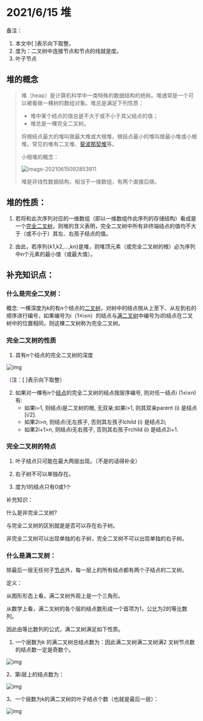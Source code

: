 # 2021/6/15 堆

备注：

1. 本文中[ ]表示向下取整。
2. 度为：二叉树中连接节点和节点的线就是度。
3. 叶子节点

## 堆的概念

> 堆（heap）是计算机科学中一类特殊的数据结构的统称。堆通常是一个可以被看做一棵树的数组对象。堆总是满足下列性质：
>
> - 堆中某个结点的值总是不大于或不小于其父结点的值；
> - 堆总是一棵完全二叉树。
>
> 将根结点最大的堆叫做最大堆或大根堆，根结点最小的堆叫做最小堆或小根堆。常见的堆有二叉堆、[斐波那契堆](https://baike.baidu.com/item/斐波那契堆/1330115)等。
>
> 小根堆的概念：
>
> ![image-20210615092853911](C:\Users\Computer\AppData\Roaming\Typora\typora-user-images\image-20210615092853911.png)
>
> 堆是非线性数据结构，相当于一维数组，有两个直接后继。  

## 堆的性质：

1. 若将和此次序列对应的一维数组（即以一维数组作此序列的存储结构）看成是一个[完全二叉树](https://baike.baidu.com/item/完全二叉树/7773232)，则堆的含义表明，完全二叉树中所有非终端结点的值均不大于（或不小于）其左、右孩子结点的值。

2. 由此，若序列{k1,k2,…,kn}是堆，则堆顶元素（或完全二叉树的根）必为序列中n个元素的最小值（或最大值）。

## 补充知识点：

### 什么是完全二叉树：

概念: 一棵深度为k的有n个结点的[二叉树](https://baike.baidu.com/item/二叉树/1602879)，对树中的结点按从上至下、从左到右的顺序进行编号，如果编号为i（1≤i≤n）的结点与[满二叉树](https://baike.baidu.com/item/满二叉树/7773283)中编号为i的结点在二叉树中的位置相同，则这棵二叉树称为完全二叉树。

### 完全二叉树的性质

1. 具有n个结点的完全二叉树的深度

![img](https://bkimg.cdn.bcebos.com/formula/2c31ddcee35947f605cfe3fccbcea803.svg)

（注：[ ]表示向下取整）

2. 如果对一棵有n个[结点](https://baike.baidu.com/item/结点/9794643)的完全二叉树的结点按层序编号, 则对任一结点i (1≤i≤n) 有: 
   - 如果i=1, 则结点i是二叉树的根, 无双亲;如果i>1, 则其双亲parent (i) 是结点[i/2].  
   - 如果2i>n, 则结点i无左孩子, 否则其左孩子lchild (i) 是结点2i; 
   - 如果2i+1>n, 则结点i无右孩子, 否则其右孩子rchild (i) 是结点2i+1.  

### 完全二叉树的特点

1. 叶子结点只可能在最大两层出现。（不是的话得补全）

2. 右子树不可以单独存在。
3. 度为1的结点只有0或1个

补充知识：

什么是非完全二叉树?

与完全二叉树的区别就是是否可以存在右子树。

非完全二叉树可以出现单独的右子树，完全二叉树不可以出现单独的右子树。

###  什么是满二叉树：

除最后一层无任何子[节点](https://baike.baidu.com/item/节点/865052)外，每一层上的所有结点都有两个子结点的二叉树。

定义：

从图形形态上看，满二叉树外观上是一个三角形。

从数学上看，满二叉树的各个层的结点数形成一个首项为1，公比为2的等比数列。

因此由等比数列的公式，满二叉树满足如下性质。

1. 一个层数为k 的满二叉树总结点数为：因此满二叉树满二叉树满2 叉树节点数的结点数一定是奇数个。

![img](https://bkimg.cdn.bcebos.com/formula/94854d05669c053a705656ef4fe3c2d7.svg)

2、第i层上的结点数为：

![img](https://bkimg.cdn.bcebos.com/formula/16caf8be3a55b3d5cffcc3cff4245aae.svg)

3、一个层数为k的满二叉树的叶子结点个数（也就是最后一层）：

![img](https://bkimg.cdn.bcebos.com/formula/2addbff7615433300b6bf7743c38de50.svg)